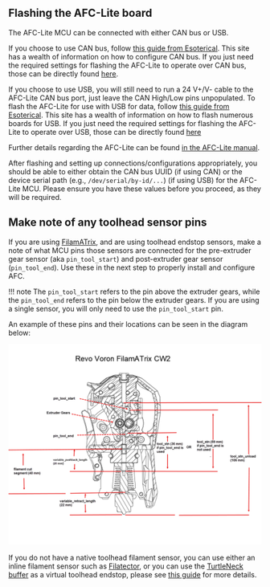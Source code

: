 ## Flashing the AFC-Lite board

The AFC-Lite MCU can be connected with either CAN bus or USB.

If you choose to use CAN bus,
follow [this guide from Esoterical](https://canbus.esoterical.online). This site has a wealth of information on how to configure CAN bus. If you just need the required settings for flashing the AFC-Lite to operate over CAN bus, those can be directly found [here](https://canbus.esoterical.online/toolhead_flashing/common_hardware/AFC-Lite/README.html).

If you choose to use USB, you will still need to run a 24 V+/V- cable to the AFC-Lite CAN bus port, just leave the CAN
High/Low pins unpopulated. To flash the AFC-Lite for use with USB for data,
follow [this guide from Esoterical](https://usb.esoterical.online). This site has a wealth of information on how to flash numerous boards for USB. If you just need the required settings for flashing the AFC-Lite to operate over USB, those can be directly found [here](https://usb.esoterical.online/hardware_config/STM32/AFC_Lite.html)

Further details regarding the AFC-Lite can be
found [in the AFC-Lite manual](https://github.com/xbst/AFC-Lite/blob/master/Docs/AFC-Lite_Manual.pdf).

After flashing and setting up connections/configurations appropriately, you should be able to either obtain the CAN bus
UUID (if using CAN) or the device serial path (e.g., `/dev/serial/by-id/...`) (if using USB) for the AFC-Lite MCU.
Please ensure you have these values before you proceed, as they will be required.

## Make note of any toolhead sensor pins

If you are using [FilamATrix](https://github.com/thunderkeys/FilamATrix), and are using toolhead endstop sensors, make a
note of what MCU pins those sensors are connected for the pre-extruder gear sensor (aka `pin_tool_start`) and
post-extruder gear sensor (`pin_tool_end`). Use these in the next step to properly install and configure AFC.

!!! note
    The `pin_tool_start` refers to the pin above the extruder gears, while the `pin_tool_end` refers to the pin below
    the extruder gears. If you are using a single sensor, you will only need to use the `pin_tool_start` pin.

An example of these pins and their locations can be seen in the diagram below:

![example-pins](../../assets/images/example-cw2-revo.png)

If you do not have a native toolhead filament sensor, you can use either an inline filament sensor such
as [Filatector](https://github.com/ArmoredTurtle/Filatector), or you can use
the [TurtleNeck buffer](https://github.com/ArmoredTurtle/TurtleNeck) as a virtual toolhead endstop, please
see [this guide](../../afc-klipper-add-on/installation/buffer-ram-sensor.md) for more details.
